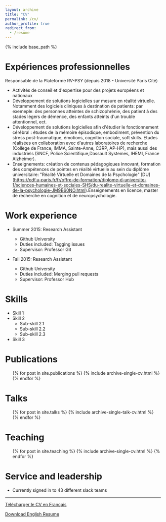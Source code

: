 ```yaml
---
layout: archive
title: "CV"
permalink: /cv/
author_profile: true
redirect_from:
  - /resume
---
```


{% include base_path %}

Expériences professionnelles
======
 Responsable de la Plateforme RV-PSY (depuis 2018 - Université Paris Cité)
 
  * Activités de conseil et d'expertise pour des projets européens et nationaux
  * Développement de solutions logicielles sur mesure en réalité virtuelle. Notamment des logiciels cliniques à destination de patients: par exemeple:  des personnes atteintes de schizophrénie, des patient à des stades légers de démence, des enfants atteints d'un trouble attentionnel, ect.
   * Développement de solutions logicielles afin d'étudier le fonctionnement cérébral : études de la mémoire épisodique, embodiment, prévention du stress post-traumatique, émotions, cognition sociale, soft skills. Etudes réalisées en collaboration avec d'autres laboratoires de recherche (Collège de France, IMMA, Sainte-Anne, C3RP, AP-HP), mais aussi des industriels (SNCF, Police Scientifique,Dassault Systemes, IHEMI, France Alzheimer).
   * Enseignements: création de contenus pédagogiques innovant, formation des compétences de pointes en réalité virtuelle au sein du diplôme universitaire: "Réalité Virtuelle et Domaines de la Psychologie" [DU] (https://odf.u-paris.fr/fr/offre-de-formation/diplome-d-universite-1/sciences-humaines-et-sociales-SHS/du-realite-virtuelle-et-domaines-de-la-psychologie-JM9B60NO.html).Enseignements en licence, master de recherche en cognition et de neuropsychologie.

Work experience
======
* Summer 2015: Research Assistant
  * Github University
  * Duties included: Tagging issues
  * Supervisor: Professor Git

* Fall 2015: Research Assistant
  * Github University
  * Duties included: Merging pull requests
  * Supervisor: Professor Hub
  
Skills
======
* Skill 1
* Skill 2
  * Sub-skill 2.1
  * Sub-skill 2.2
  * Sub-skill 2.3
* Skill 3

Publications
======
  <ul>{% for post in site.publications %}
    {% include archive-single-cv.html %}
  {% endfor %}</ul>
  
Talks
======
  <ul>{% for post in site.talks %}
    {% include archive-single-talk-cv.html %}
  {% endfor %}</ul>
  
Teaching
======
  <ul>{% for post in site.teaching %}
    {% include archive-single-cv.html %}
  {% endfor %}</ul>
  
Service and leadership
======
* Currently signed in to 43 different slack teams

---

[Télécharger le CV en Français](https://alexandregastonbellegarde.github.io/files/CV_French.pdf)

[Download English Resume](https://alexandregastonbellegarde.github.io/files/CV_English.pdf)

